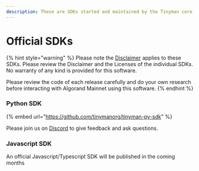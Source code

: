 ```yaml
---
description: These are SDKs started and maintained by the Tinyman core development team.
---
```


# Official SDKs

{% hint style="warning" %}
Please note the [Disclaimer](../tinyman-v1/disclaimer.md) applies to these SDKs. Please review the Disclaimer and the Licenses of the individual SDKs. No warranty of any kind is provided for this software.&#x20;

Please review the code of each release carefully and do your own research before interacting with Algorand Mainnet using this software.
{% endhint %}

### Python SDK

{% embed url="https://github.com/tinymanorg/tinyman-py-sdk" %}

Please join us on [Discord](https://discord.gg/wvHnAdmEv6) to give feedback and ask questions.

### Javascript SDK

An official Javascript/Typescript SDK will be published in the coming months

